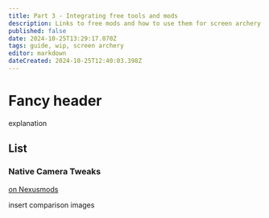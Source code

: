 ```yaml
---
title: Part 3 - Integrating free tools and mods
description: Links to free mods and how to use them for screen archery
published: false
date: 2024-10-25T13:29:17.070Z
tags: guide, wip, screen archery
editor: markdown
dateCreated: 2024-10-25T12:40:03.398Z
---
```


# Fancy header

explanation

## List

### Native Camera Tweaks

[on Nexusmods](https://www.nexusmods.com/baldursgate3/mods/945)

insert comparison images